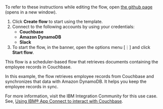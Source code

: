 To refer to these instructions while editing the flow, open [the github page](https://github.com/ot4i/app-connect-templates/tree/master/resources/markdown/Sync%20employee%20records%20between%20Couchbase%20and%20Amazon%20DynamoDB_instructions.md) (opens in a new window).

1. Click **Create flow** to start using the template.
2. Connect to the following accounts by using your credentials:
   - **Couchbase** 
   - **Amazon DynamoDB**
   - **Slack**
3. To start the flow, in the banner, open the options menu [⋮] and click **Start flow**.

This flow is a scheduler-based flow that retrieves documents containing the employee records in Couchbase.

In this example, the flow retrieves employee records from Couchbase and synchronizes that data with Amazon DynamoDB. It helps you keep the employee records in sync. 

For more information, visit the IBM Integration Community for this use case. See, [Using IBM® App Connect to interact with Couchbase](https://community.ibm.com/community/user/integration/blogs/shamini-arumugam1/2022/10/27/using-ibm-app-connect-to-interact-with-couchbase).
